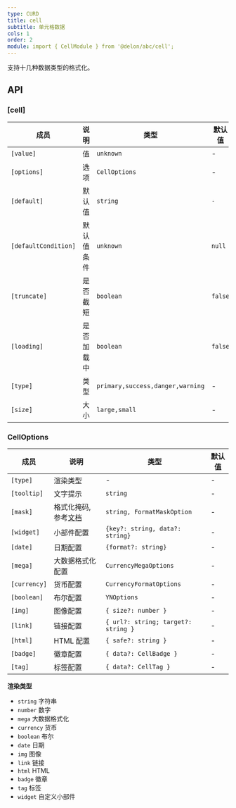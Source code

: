 ```yaml
---
type: CURD
title: cell
subtitle: 单元格数据
cols: 1
order: 2
module: import { CellModule } from '@delon/abc/cell';
---
```


支持十几种数据类型的格式化。

## API

### [cell]

| 成员 | 说明 | 类型 | 默认值 |
|----|----|----|-----|
| `[value]` | 值 | `unknown` | - |
| `[options]` | 选项 | `CellOptions` | - |
| `[default]` | 默认值 | `string` | `-` |
| `[defaultCondition]` | 默认值条件 | `unknown` | `null` |
| `[truncate]` | 是否截短 | `boolean` | `false` |
| `[loading]` | 是否加载中 | `boolean` | `false` |
| `[type]` | 类型 | `primary,success,danger,warning` | - |
| `[size]` | 大小 | `large,small` | - |

### CellOptions

| 成员 | 说明 | 类型 | 默认值 |
|----|----|----|-----|
| `[type]` | 渲染类型 | - | - |
| `[tooltip]` | 文字提示 | `string` | - |
| `[mask]` | 格式化掩码, 参考[文档](https://ng-alain.com/util/format/zh#formatMask) | `string, FormatMaskOption` | - |
| `[widget]` | 小部件配置 | `{key?: string, data?: string}` | - |
| `[date]` | 日期配置 | `{format?: string}` | - |
| `[mega]` | 大数据格式化配置 | `CurrencyMegaOptions` | - |
| `[currency]` | 货币配置 | `CurrencyFormatOptions` | - |
| `[boolean]` | 布尔配置 | `YNOptions` | - |
| `[img]` | 图像配置 | `{ size?: number }` | - |
| `[link]` | 链接配置 | `{ url?: string; target?: string }` | - |
| `[html]` | HTML 配置 | `{ safe?: string }` | - |
| `[badge]` | 徽章配置 | `{ data?: CellBadge }` | - |
| `[tag]` | 标签配置 | `{ data?: CellTag }` | - |

**渲染类型**

- `string` 字符串
- `number` 数字
- `mega` 大数据格式化
- `currency` 货币
- `boolean` 布尔
- `date` 日期
- `img` 图像
- `link` 链接
- `html` HTML
- `badge` 徽章
- `tag` 标签
- `widget` 自定义小部件
